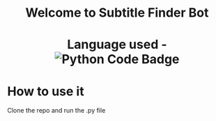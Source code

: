 <div align='center'>
  <h1>Welcome to Subtitle Finder Bot<h1/>
  
  Language used - ![Python Code Badge](https://img.shields.io/badge/-Python-blue?style=plastic&logo=Python&logoColor=white)
</div>


# How to use it
Clone the repo and run the .py file
